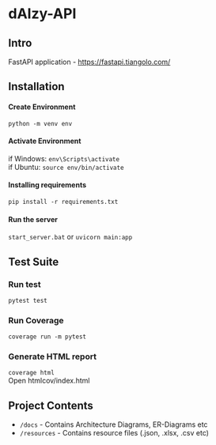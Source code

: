 # dAIzy-API

## Intro
FastAPI application - https://fastapi.tiangolo.com/

## Installation
#### Create Environment
`python -m venv env`

#### Activate Environment
if Windows: `env\Scripts\activate`  <br/>
if Ubuntu: `source env/bin/activate`

#### Installing requirements
`pip install -r requirements.txt`

#### Run the server
`start_server.bat`
or
`uvicorn main:app`

## Test Suite

### Run test
`pytest test`

### Run Coverage
`coverage run -m pytest`

### Generate HTML report
`coverage html` <br/>
Open htmlcov/index.html

## Project Contents
- `/docs` - Contains Architecture Diagrams, ER-Diagrams etc
- `/resources` - Contains resource files (.json, .xlsx, .csv etc)
